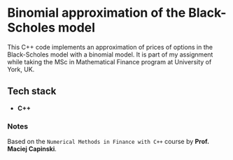 # Binomial approximation of the Black-Scholes model

This C++ code implements an approximation of prices of options in the Black-Scholes model with a binomial model.
It is part of my assignment while taking the MSc in Mathematical Finance program at University of York, UK.

## Tech stack

* **C++**

### Notes

Based on the `Numerical Methods in Finance with C++` course by **Prof. Maciej Capinski**.